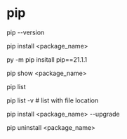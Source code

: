 # pip
pip --version

pip install <package_name>

py -m pip insitall pip==21.1.1

pip show <package_name>

pip list

pip list -v                               # list with file location

pip install <package_name> --upgrade

pip uninstall <package_name>


# 
